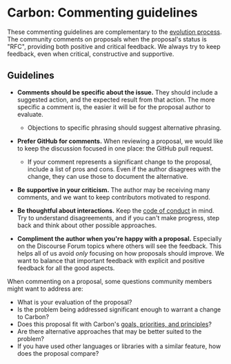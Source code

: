 # Carbon: Commenting guidelines

<!--
Part of the Carbon Language project, under the Apache License v2.0 with LLVM
Exceptions. See /LICENSE for license information.
SPDX-License-Identifier: Apache-2.0 WITH LLVM-exception
-->

These commenting guidelines are complementary to the
[evolution process](evolution.md). The community comments on proposals when the
proposal's status is "RFC", providing both positive and critical feedback. We
always try to keep feedback, even when critical, constructive and supportive.

## Guidelines

- **Comments should be specific about the issue.** They should include a
  suggested action, and the expected result from that action. The more specific
  a comment is, the easier it will be for the proposal author to evaluate.

  - Objections to specific phrasing should suggest alternative phrasing.

- **Prefer GitHub for comments.** When reviewing a proposal, we would like to
  keep the discussion focused in one place: the GitHub pull request.

  - If your comment represents a significant change to the proposal, include a
    list of pros and cons. Even if the author disagrees with the change, they
    can use those to document the alternative.

- **Be supportive in your criticism.** The author may be receiving many
  comments, and we want to keep contributors motivated to respond.

- **Be thoughtful about interactions.** Keep the
  [code of conduct](/CODE_OF_CONDUCT.md) in mind. Try to understand
  disagreements, and if you can't make progress, step back and think about other
  possible approaches.

- **Compliment the author when you're happy with a proposal.** Especially on the
  Discourse Forum topics where others will see the feedback. This helps all of
  us avoid _only_ focusing on how proposals should improve. We want to balance
  that important feedback with explicit and positive feedback for all the good
  aspects.

When commenting on a proposal, some questions community members might want to
address are:

- What is your evaluation of the proposal?
- Is the problem being addressed significant enough to warrant a change to
  Carbon?
- Does this proposal fit with Carbon's
  [goals, priorities, and principles](goals.md)?
- Are there alternative approaches that may be better suited to the problem?
- If you have used other languages or libraries with a similar feature, how does
  the proposal compare?
